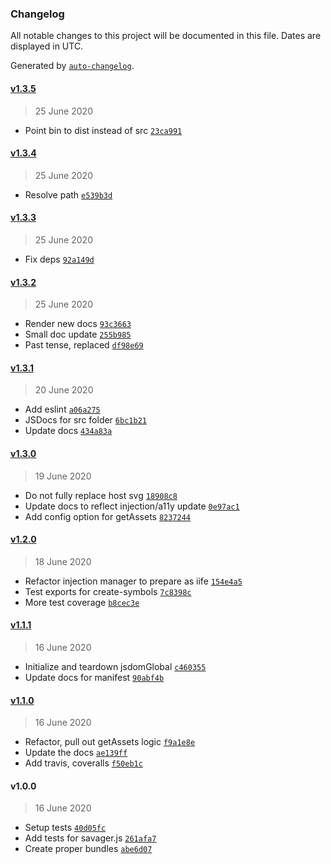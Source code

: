 ### Changelog

All notable changes to this project will be documented in this file. Dates are displayed in UTC.

Generated by [`auto-changelog`](https://github.com/CookPete/auto-changelog).

#### [v1.3.5](https://github.com/ddamato/savager/compare/v1.3.4...v1.3.5)

> 25 June 2020

- Point bin to dist instead of src [`23ca991`](https://github.com/ddamato/savager/commit/23ca991520c0bcc294cd05028095d7d1b5f90038)

#### [v1.3.4](https://github.com/ddamato/savager/compare/v1.3.3...v1.3.4)

> 25 June 2020

- Resolve path [`e539b3d`](https://github.com/ddamato/savager/commit/e539b3d8b1a00c667ce26641523c3632fc7c337a)

#### [v1.3.3](https://github.com/ddamato/savager/compare/v1.3.2...v1.3.3)

> 25 June 2020

- Fix deps [`92a149d`](https://github.com/ddamato/savager/commit/92a149dcf4f7e1617ebb6456d858d19bf90b64e9)

#### [v1.3.2](https://github.com/ddamato/savager/compare/v1.3.1...v1.3.2)

> 25 June 2020

- Render new docs [`93c3663`](https://github.com/ddamato/savager/commit/93c366393160e62e717087d572d5181ec437411b)
- Small doc update [`255b985`](https://github.com/ddamato/savager/commit/255b985e56dd89025753dc40c44a855f380bcaca)
- Past tense, replaced [`df98e69`](https://github.com/ddamato/savager/commit/df98e69fff0cdf4f402210b31e8990481e5e85a4)

#### [v1.3.1](https://github.com/ddamato/savager/compare/v1.3.0...v1.3.1)

> 20 June 2020

- Add eslint [`a06a275`](https://github.com/ddamato/savager/commit/a06a275041347f903d353457d658b535a2e067b3)
- JSDocs for src folder [`6bc1b21`](https://github.com/ddamato/savager/commit/6bc1b2140562b3a713640be92873a9d77e41627b)
- Update docs [`434a83a`](https://github.com/ddamato/savager/commit/434a83a48fc1a405374ad6d8567f8d0ee9905c6a)

#### [v1.3.0](https://github.com/ddamato/savager/compare/v1.2.0...v1.3.0)

> 19 June 2020

- Do not fully replace host svg [`18908c8`](https://github.com/ddamato/savager/commit/18908c8abf3b864379267d7f7d870c0f22496b89)
- Update docs to reflect injection/a11y update [`0e97ac1`](https://github.com/ddamato/savager/commit/0e97ac1fa6c5bf85ceaa6a18b13e0bd49783c555)
- Add config option for getAssets [`8237244`](https://github.com/ddamato/savager/commit/82372447d5a74212fac98931149e6aed67ce4ff3)

#### [v1.2.0](https://github.com/ddamato/savager/compare/v1.1.1...v1.2.0)

> 18 June 2020

- Refactor injection manager to prepare as iife [`154e4a5`](https://github.com/ddamato/savager/commit/154e4a5ee48c41fcd754172a31f85c4895548ddb)
- Test exports for create-symbols [`7c8398c`](https://github.com/ddamato/savager/commit/7c8398cd5255cae1c57ebf79bf09be9354d4c465)
- More test coverage [`b8cec3e`](https://github.com/ddamato/savager/commit/b8cec3e5a9b91cc07e3d259d506babc15ca535fb)

#### [v1.1.1](https://github.com/ddamato/savager/compare/v1.1.0...v1.1.1)

> 16 June 2020

- Initialize and teardown jsdomGlobal [`c460355`](https://github.com/ddamato/savager/commit/c460355529c1711698747c7e5e1549b5e5d031c6)
- Update docs for manifest [`90abf4b`](https://github.com/ddamato/savager/commit/90abf4b457a54f2672e8083fd6314273b0eced2f)

#### [v1.1.0](https://github.com/ddamato/savager/compare/v1.0.0...v1.1.0)

> 16 June 2020

- Refactor, pull out getAssets logic [`f9a1e8e`](https://github.com/ddamato/savager/commit/f9a1e8e9c4128421bb423e77034cd0d529157263)
- Update the docs [`ae139ff`](https://github.com/ddamato/savager/commit/ae139fffb27d3dbdb8d252129918420a40e0f9db)
- Add travis, coveralls [`f50eb1c`](https://github.com/ddamato/savager/commit/f50eb1c85a9e7bae9567b9d2b9a638a80892700d)

#### v1.0.0

> 16 June 2020

- Setup tests [`40d05fc`](https://github.com/ddamato/savager/commit/40d05fc9dd95d376b3812239c0bf3977edb5b527)
- Add tests for savager.js [`261afa7`](https://github.com/ddamato/savager/commit/261afa7a092d775da443e05e1517afb1a8ef1af6)
- Create proper bundles [`abe6d07`](https://github.com/ddamato/savager/commit/abe6d0764c769072a76c63eab58ddd79073091cc)
